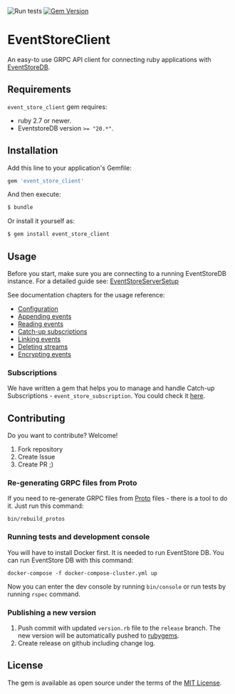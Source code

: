 ![Run tests](https://github.com/yousty/event_store_client/workflows/Run%20tests/badge.svg?branch=master&event=push)
[![Gem Version](https://badge.fury.io/rb/event_store_client.svg)](https://badge.fury.io/rb/event_store_client)

# EventStoreClient

An easy-to use GRPC API client for connecting ruby applications with [EventStoreDB](https://eventstore.com/).

## Requirements

`event_store_client` gem requires:

- ruby 2.7 or newer.
- EventstoreDB version `>= "20.*"`.

## Installation
Add this line to your application's Gemfile:

```ruby
gem 'event_store_client'
```

And then execute:
```bash
$ bundle
```

Or install it yourself as:
```bash
$ gem install event_store_client
```

## Usage

Before you start, make sure you are connecting to a running EventStoreDB instance. For a detailed guide see:
[EventStoreServerSetup](https://github.com/yousty/event_store_client/blob/master/docs/eventstore_server_setup.md)

See documentation chapters for the usage reference:

- [Configuration](docs/configuration.md)
- [Appending events](docs/appending_events.md)
- [Reading events](docs/reading_events.md)
- [Catch-up subscriptions](docs/catch_up_subscriptions.md)
- [Linking events](docs/linking_events.md)
- [Deleting streams](docs/deleting_streams.md)
- [Encrypting events](docs/encrypting_events.md)

### Subscriptions

We have written a gem that helps you to manage and handle Catch-up Subscriptions - `event_store_subscription`. You could check it [here](https://github.com/yousty/event_store_subscriptions).

## Contributing

Do you want to contribute? Welcome!

1. Fork repository
2. Create Issue
3. Create PR ;)

### Re-generating GRPC files from Proto

If you need to re-generate GRPC files from [Proto](https://github.com/EventStore/EventStore/tree/master/src/Protos/Grpc) files - there is a tool to do it. Just run this command:

```shell
bin/rebuild_protos
```

### Running tests and development console

You will have to install Docker first. It is needed to run EventStore DB. You can run EventStore DB with this command:

```shell
docker-compose -f docker-compose-cluster.yml up
```

Now you can enter the dev console by running `bin/console` or run tests by running `rspec` command.

### Publishing a new version

1. Push commit with updated `version.rb` file to the `release` branch. The new version will be automatically pushed to [rubygems](https://rubygems.org).
2. Create release on github including change log.

## License

The gem is available as open source under the terms of the [MIT License](http://opensource.org/licenses/MIT).
